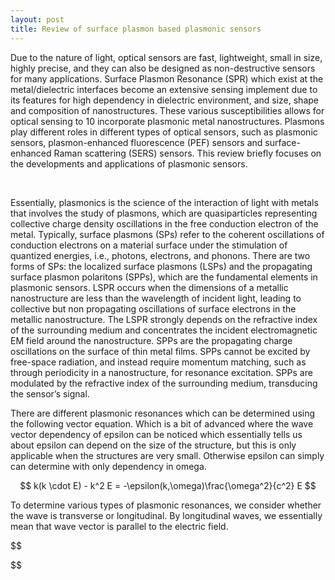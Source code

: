 ```yaml
---
layout: post
title: Review of surface plasmon based plasmonic sensors
---
```


  <!-- MathJax Script -->
  <script type="text/javascript" async
    src="https://cdn.jsdelivr.net/npm/mathjax@3/es5/tex-mml-chtml.js">
  </script>

Due to the nature of light, optical sensors are fast, lightweight, small in size, highly precise,
and they can also be designed as non-destructive sensors for many applications. Surface Plasmon
Resonance (SPR) which exist at the metal/dielectric interfaces become an extensive sensing
implement due to its features for high dependency in dielectric environment, and size, shape
and composition of nanostructures. These various susceptibilities allows for optical sensing to 10
incorporate plasmonic metal nanostructures. Plasmons play different roles in different types
of optical sensors, such as plasmonic sensors, plasmon-enhanced fluorescence (PEF) sensors
and surface-enhanced Raman scattering (SERS) sensors. This review briefly focuses on the
developments and applications of plasmonic sensors.

<br>

Essentially, plasmonics is the science of the interaction of light with metals that involves the study of plasmons, which are quasiparticles representing collective charge density oscillations in the free conduction electron of the metal. Typically, surface plasmons (SPs) refer to the coherent oscillations of conduction electrons on a material surface under the stimulation of quantized energies, i.e., photons, electrons, and phonons. There are two forms of SPs: the localized surface plasmons (LSPs) and the propagating surface plasmon polaritons (SPPs), which are the fundamental elements in plasmonic sensors. LSPR occurs when the dimensions of a metallic nanostructure are less than the wavelength of incident light, leading to collective but non propagating oscillations of surface electrons in the metallic nanostructure. The LSPR strongly depends on the refractive index of the surrounding medium and concentrates the incident electromagnetic EM field around the nanostructure. SPPs are the propagating charge oscillations on the surface of thin metal films. SPPs cannot be excited by free-space radiation, and instead require momentum matching, such as through periodicity in a nanostructure, for resonance excitation. SPPs are modulated by the refractive index of the surrounding medium, transducing the sensor’s signal.

There are different plasmonic resonances which can be determined using the following vector equation. Which is a bit of advanced where the wave vector dependency of epsilon can be noticed which essentially tells us about epsilon can depend on the size of the structure, but this is only applicable when the structures are very small. Otherwise epsilon can simply can determine with only dependency in omega.

$$
k(k \cdot E) - k^2 E = -\epsilon(k,\omega)\frac{\omega^2}{c^2} E
$$

To determine various types of plasmonic resonances, we consider whether the wave is transverse or longitudinal. By longitudinal waves, we essentially mean that wave vector is parallel to the electric field.

$$

$$